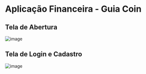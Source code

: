 # Aplicação Financeira - Guia Coin
## Tela de Abertura
![image](https://github.com/user-attachments/assets/3a788b16-0cf5-4ccc-b0de-c275f4c6d158)
## Tela de Login e Cadastro 
![image](https://github.com/user-attachments/assets/a7fbd6ee-277f-48b1-9d5b-dbfefbd5ee0b)
